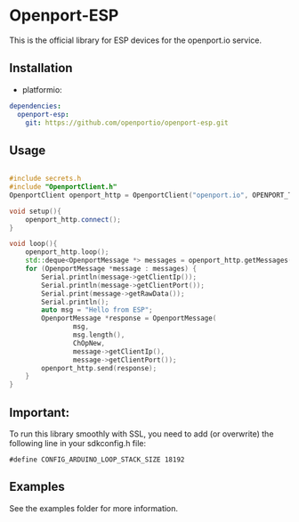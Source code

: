 Openport-ESP
====

This is the official library for ESP devices for the openport.io service.


Installation
------------

- platformio:

```yaml
dependencies:
  openport-esp:
    git: https://github.com/openportio/openport-esp.git
```

Usage
---

```C++

#include secrets.h
#include "OpenportClient.h"
OpenportClient openport_http = OpenportClient("openport.io", OPENPORT_TOKEN, 80);

void setup(){
    openport_http.connect();
}

void loop(){
    openport_http.loop();
    std::deque<OpenportMessage *> messages = openport_http.getMessages();
    for (OpenportMessage *message : messages) {
        Serial.println(message->getClientIp());
        Serial.println(message->getClientPort());
        Serial.print(message->getRawData());
        Serial.println();
        auto msg = "Hello from ESP";
        OpenportMessage *response = OpenportMessage(
                msg,
                msg.length(),
                ChOpNew, 
                message->getClientIp(), 
                message->getClientPort());
        openport_http.send(response);
    }
}
```

Important:
---
To run this library smoothly with SSL, you need to add (or overwrite) the following line in your sdkconfig.h file:

```
#define CONFIG_ARDUINO_LOOP_STACK_SIZE 18192
```

Examples
---
See the examples folder for more information.